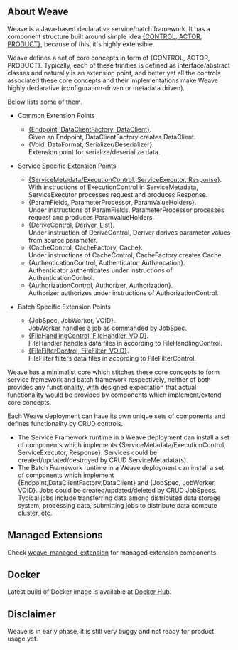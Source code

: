 ## About Weave  
Weave is a Java-based declarative service/batch framework. It has a component structure built around simple idea 
[{CONTROL, ACTOR, PRODUCT}](https://aftersound.github.io/weave/control-actor-product-component-structure), because of 
this, it's highly extensible.

Weave defines a set of core concepts in form of {CONTROL, ACTOR, PRODUCT}. Typically, each of these trinities is defined
 as interface/abstract classes and naturally is an extension point, and better yet all the controls associated these 
core concepts and their implementations make Weave highly declarative (configuration-driven or metadata driven).

Below lists some of them.
* Common Extension Points
  * [{Endpoint, DataClientFactory, DataClient}](https://aftersound.github.io/weave/data-client-factory-development-guide).  
  Given an Endpoint, DataClientFactory creates DataClient.
  * {Void, DataFormat, Serializer/Deserializer}.  
  Extension point for serialize/deserialize data.
* Service Specific Extension Points
  * [{ServiceMetadata/ExecutionControl, ServiceExecutor, Response}](https://aftersound.github.io/weave/service-executor-development-guide).  
  With instructions of ExecutionControl in ServiceMetadata, ServiceExecutor processes request and produces Response.
  * {ParamFields, ParameterProcessor, ParamValueHolders}.  
  Under instructions of ParamFields, ParameterProcessor processes request and produces ParamValueHolders.
  * [{DeriveControl, Deriver, List}](https://aftersound.github.io/weave/param-deriver-development-guide).  
  Under instruction of DeriveControl, Deriver derives parameter values from source parameter.
  * {CacheControl, CacheFactory, Cache}.  
  Under instructions of CacheControl, CacheFactory creates Cache.
  * {AuthenticationControl, Authenticator, Authencation}.  
  Authenticator authenticates under instructions of AuthenticationControl.
  * {AuthorizationControl, Authorizer, Authorization}.  
  Authorizer authorizes under instructions of AuthorizationControl.

* Batch Specific Extension Points
  * {JobSpec, JobWorker, VOID}.  
  JobWorker handles a job as commanded by JobSpec.
  * [{FileHandlingControl, FileHandler, VOID}](https://aftersound.github.io/weave/file-handler-development-guide).  
  FileHandler handles data files in according to FileHandlingControl.
  * [{FileFilterControl, FileFilter, VOID}](https://aftersound.github.io/weave/file-filter-development-guide).  
  FileFilter filters data files in according to FileFilterControl. 

Weave has a minimalist core which stitches these core concepts to form service framework and batch framework respectively, neither of both 
provides any functionality, with designed expectation that actual functionality would be provided by components which implement/extend core 
concepts.  

Each Weave deployment can have its own unique sets of components and defines functionality by CRUD controls. 
- The Service Framework runtime in a  Weave deployment can install a set of components which implements {ServiceMetadata/ExecutionControl, 
ServiceExecutor, Response}. Services could be created/updated/destroyed by CRUD ServiceMetadata(s).  
- The Batch Framework runtime in a Weave deployment can install a set of components which implement {Endpoint,DataClientFactory,DataClient} 
and {JobSpec, JobWorker, VOID}. Jobs could be created/updated/deleted by CRUD JobSpecs. Typical jobs include transferring data among 
distributed data storage system, processing data, submitting jobs to distribute data compute cluster, etc.

## Managed Extensions
Check [weave-managed-extension](https://github.com/aftersound/weave-managed-extensions) for managed extension components.

## Docker
Latest build of Docker image is available at [Docker Hub](https://hub.docker.com/r/aftersound/weave).

## Disclaimer
Weave is in early phase, it is still very buggy and not ready for product usage yet.




